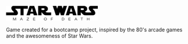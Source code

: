 <img src="img/Star-Wars-Maze-Of-Death.svg" width=50%>

</br>

Game created for a bootcamp project, inspired by the 80's arcade games and the awesomeness of Star Wars.
